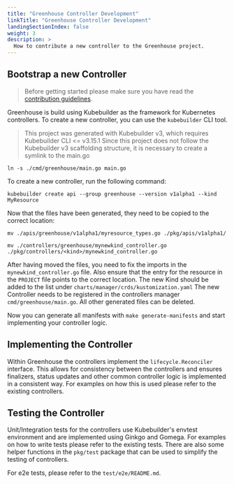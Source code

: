 ```yaml
---
title: "Greenhouse Controller Development"
linkTitle: "Greenhouse Controller Development"
landingSectionIndex: false
weight: 3
description: >
  How to contribute a new controller to the Greenhouse project.
---
```


## Bootstrap a new Controller

> Before getting started please make sure you have read the [contribution guidelines](https://github.com/cloudoperators/greenhouse/blob/main/CONTRIBUTING.md).

Greenhouse is build using Kubebuilder as the framework for Kubernetes controllers. To create a new controller, you can use the `kubebuilder` CLI tool.

> This project was generated with Kubebuilder v3, which requires Kubebuilder CLI <= v3.15.1
> Since this project does not follow the Kubebuilder v3 scaffolding structure, it is necessary to create a symlink to the main.go

```shell
ln -s ./cmd/greenhouse/main.go main.go
```

To create a new controller, run the following command:

```shell
kubebuilder create api --group greenhouse --version v1alpha1 --kind MyResource
```

Now that the files have been generated, they need to be copied to the correct location:

```shell
mv ./apis/greenhouse/v1alpha1/myresource_types.go ./pkg/apis/v1alpha1/

mv ./controllers/greenhouse/mynewkind_controller.go ./pkg/controllers/<kind>/mynewkind_controller.go
```

After having moved the files, you need to fix the imports in the `mynewkind_controller.go` file.
Also ensure that the entry for the resource in the `PROJECT` file points to the correct location.
The new Kind should be added to the list under `charts/manager/crds/kustomization.yaml`
The new Controller needs to be registered in the controllers manager `cmd/greenhouse/main.go`.
All other generated files can be deleted.

Now you can generate all manifests with `make generate-manifests` and start implementing your controller logic.

## Implementing the Controller

Within Greenhouse the controllers implement the `lifecycle.Reconciler` interface. This allows for consistency between the controllers and ensures finalizers, status updates and other common controller logic is implemented in a consistent way. For examples on how this is used please refer to the existing controllers.

## Testing the Controller

Unit/Integration tests for the controllers use Kubebuilder's envtest environment and are implemented using Ginkgo and Gomega. For examples on how to write tests please refer to the existing tests. There are also some helper functions in the `pkg/test` package that can be used to simplify the testing of controllers.

For e2e tests, please refer to the `test/e2e/README.md`.
